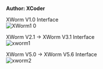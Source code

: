 <b>Author: XCoder</b><br>

XWorm V1.0 Interface  
![XWorm1 0](https://github.com/user-attachments/assets/80d294dd-538d-4d87-a0fe-37b49f8b6123)  

XWorm V2.1 -> XWorm V3.1 Interface  
![xworm1](https://github.com/yuankong666/Ultimate-RAT-Collection/assets/128066597/2537dd24-727c-48f7-b4c3-951962242b76)

XWorm V5.0 -> XWorm V5.6 Interface  
![xworm2](https://github.com/yuankong666/Ultimate-RAT-Collection/assets/128066597/40ae78b2-232f-4c3a-9b49-af491ac20cff)
